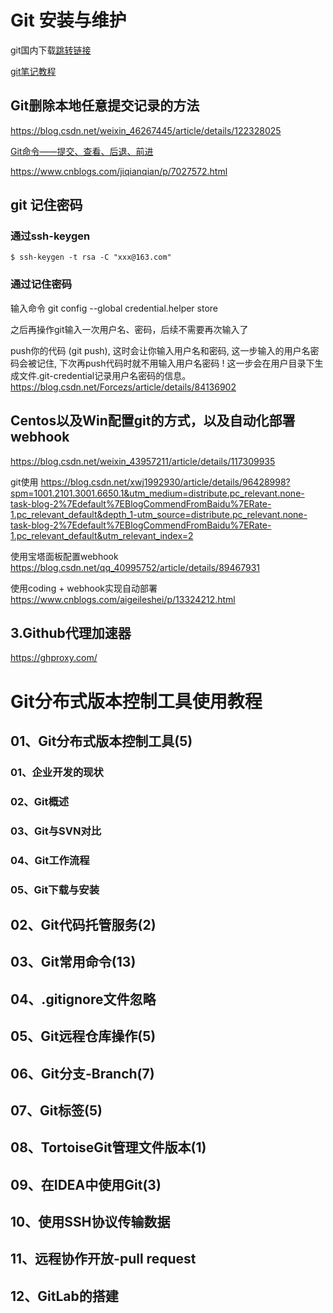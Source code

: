 # Git 安装与维护

git国内下载[跳转链接](https://registry.npmmirror.com/binary.html?path=git-for-windows/)



[git笔记教程](git笔记.md)



## Git删除本地任意提交记录的方法

https://blog.csdn.net/weixin_46267445/article/details/122328025

[Git命令——提交、查看、后退、前进](https://www.cnblogs.com/jiqianqian/p/7027572.html)

https://www.cnblogs.com/jiqianqian/p/7027572.html

## git 记住密码

### 通过ssh-keygen
```Shell
$ ssh-keygen -t rsa -C "xxx@163.com"
```

### 通过记住密码

输入命令 git config --global credential.helper store

之后再操作git输入一次用户名、密码，后续不需要再次输入了

push你的代码 (git push), 这时会让你输入用户名和密码, 这一步输入的用户名密码会被记住,
下次再push代码时就不用输入用户名密码 ! 这一步会在用户目录下生成文件.git-credential记录用户名密码的信息。
https://blog.csdn.net/Forcezs/article/details/84136902

## Centos以及Win配置git的方式，以及自动化部署 webhook

https://blog.csdn.net/weixin_43957211/article/details/117309935

git使用
https://blog.csdn.net/xwj1992930/article/details/96428998?spm=1001.2101.3001.6650.1&utm_medium=distribute.pc_relevant.none-task-blog-2%7Edefault%7EBlogCommendFromBaidu%7ERate-1.pc_relevant_default&depth_1-utm_source=distribute.pc_relevant.none-task-blog-2%7Edefault%7EBlogCommendFromBaidu%7ERate-1.pc_relevant_default&utm_relevant_index=2


使用宝塔面板配置webhook
https://blog.csdn.net/qq_40995752/article/details/89467931

使用coding + webhook实现自动部署
https://www.cnblogs.com/aigeileshei/p/13324212.html


## 3.Github代理加速器
https://ghproxy.com/

# Git分布式版本控制工具使用教程

## 01、Git分布式版本控制工具(5)

### 01、企业开发的现状



### 02、Git概述

### 03、Git与SVN对比

### 04、Git工作流程

### 05、Git下载与安装

## 02、Git代码托管服务(2)

## 03、Git常用命令(13)

## 04、.gitignore文件忽略

## 05、Git远程仓库操作(5)

## 06、Git分支-Branch(7)

## 07、Git标签(5)

## 08、TortoiseGit管理文件版本(1)

## 09、在IDEA中使用Git(3)

## 10、使用SSH协议传输数据

## 11、远程协作开放-pull request

## 12、GitLab的搭建